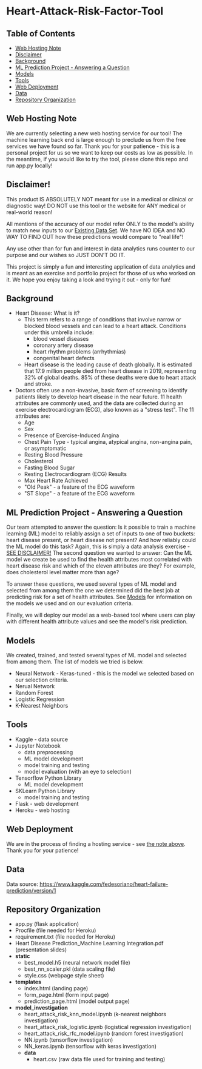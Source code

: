# Heart-Attack-Risk-Factor-Tool

## Table of Contents
* [Web Hosting Note](#web-hosting-note)
* [Disclaimer](#disclaimer)
* [Background](#background)
* [ML Prediction Project - Answering a Question](#ml-prediction-project---answering-a-question)
* [Models](#models)
* [Tools](#tools)
* [Web Deployment](#web-deployment)
* [Data](#data)
* [Repository Organization](#repository-organization)

## Web Hosting Note
We are currently selecting a new web hosting service for our tool! The machine learning back end is large enough to preclude us from the free services we have found so far. Thank you for your patience - this is a personal project for us so we want to keep our costs as low as possible. In the meantime, if you would like to try the tool, please clone this repo and run app.py locally!

## Disclaimer!
This product IS ABSOLUTELY NOT meant for use in a medical or clinical or diagnostic way! DO NOT use this tool or the website for ANY medical or real-world reason!

All mentions of the accuracy of our model refer ONLY to the model's ability to match new inputs to our [Existing Data Set](#data). We have NO IDEA and NO WAY TO FIND OUT how these predictions would compare to "real life"!

Any use other than for fun and interest in data analytics runs counter to our purpose and our wishes so JUST DON'T DO IT. 

This project is simply a fun and interesting application of data analytics and is meant as an exercise and portfolio project for those of us who worked on it. We hope you enjoy taking a look and trying it out - only for fun! 

## Background
* Heart Disease: What is it?
	* This term refers to a range of conditions that involve narrow or blocked blood vessels and can lead to a heart attack. Conditions under this umbrella include:
		* blood vessel diseases
		* coronary artery disease
		* heart rhythm problems (arrhythmias)
		* congenital heart defects
	* Heart disease is the leading cause of death globally. It is estimated that 17.9 million people died from heart disease in 2019, representing 32% of global deaths. 85% of these deaths were due to heart attack and stroke. 
* Doctors often use a non-invasive, basic form of screening to identify patients likely to develop heart disease in the near future. 11 health attributes are commonly used, and the data are collected during an exercise electrocardiogram (ECG), also known as a "stress test". The 11 attributes are:
	* Age
	* Sex
	* Presence of Exercise-Induced Angina
	* Chest Pain Type - typical angina, atypical angina, non-angina pain, or asymptomatic
	* Resting Blood Pressure
	* Cholesterol
	* Fasting Blood Sugar
	* Resting Electrocardiogram (ECG) Results
	* Max Heart Rate Achieved
	* "Old Peak" - a feature of the ECG waveform
	* "ST Slope" - a feature of the ECG waveform

## ML Prediction Project - Answering a Question
Our team attempted to answer the question: Is it possible to train a machine learning (ML) model to reliably assign a set of inputs to one of two buckets: heart disease present, or heart disease not present? And how reliably could the ML model do this task? Again, this is simply a data analysis exercise - [SEE DISCLAIMER!](#disclaimer)
The second question we wanted to answer: Can the ML model we create be used to find the health attributes most correlated with heart disease risk and which of the eleven attributes are they? For example, does cholesterol level matter more than age? 

To answer these questions, we used several types of ML model and selected from among them the one we determined did the best job at predicting risk for a set of health attributes. See [Models](#models) for information on the models we used and on our evaluation criteria. 

Finally, we will deploy our model as a web-based tool where users can play with different health attribute values and see the model's risk prediction. 

## Models

We created, trained, and tested several types of ML model and selected from among them. The list of models we tried is below. 
* Neural Network - Keras-tuned - this is the model we selected based on our selection criteria. 
* Nerual Network 
* Random Forest
* Logistic Regression
* K-Nearest Neighbors

## Tools
* Kaggle - data source
* Jupyter Notebook
	* data preprocessing
	* ML model development
	* model training and testing
	* model evaluation (with an eye to selection)
* Tensorflow Python Library
	* ML model development
* SKLearn Python Library
	* model training and testing
* Flask - web development
* Heroku - web hosting

## Web Deployment
We are in the process of finding a hosting service - see [the note above](#web-hosting-note). Thank you for your patience!

## Data
Data source: https://www.kaggle.com/fedesoriano/heart-failure-prediction/version/1

## Repository Organization
* app.py (flask application)
* Procfile (file needed for Heroku)
* requirement.txt (file needed for Heroku)
* Heart Disease Prediction_Machine Learning Integration.pdf (presentation slides)
* **static**
	* best_model.h5 (neural network model file)
	* best_nn_scaler.pkl (data scaling file)
	* style.css (webpage style sheet)
* **templates**
	* index.html (landing page)
	* form_page.html (form input page)
	* prediction_page.html (model output page)
* **model_investigation**
	* heart_attack_risk_knn_model.ipynb (k-nearest neighbors investigation)
	* heart_attack_risk_logistic.ipynb (logistical regression investigation)
	* heart_attack_risk_rfc_model.ipynb (random forest investigation)
	* NN.ipynb (tensorflow investigation)
	* NN_keras.ipynb (tensorflow with keras investigation)
	* **data**
		* heart.csv (raw data file used for training and testing)

